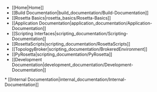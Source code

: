 * [[Home|Home]]
* [[Build Documentation|build_documentation/Build-Documentation]]
* [[Rosetta Basics|rosetta_basics/Rosetta-Basics]]
* [[Application Documentation|application_documentation/Application-Documentation]]
* [[Scripting Interfaces|scripting_documentation/Scripting-Documentation]]
 * [[RosettaScripts|scripting_documentation/RosettaScripts]]
 * [[TopologyBroker|scripting_documentation/BrokeredEnvironment]]
 * [[PyRosetta|scripting_documentation/PyRosetta]]
* [[Development Documentation|development_documentation/Development-Documentation]]
<flag>
* [[Internal Documentation|internal_documentation/Internal-Documentation]]
<flag>